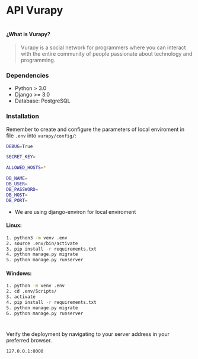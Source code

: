 # API Vurapy
#
#### ¿What is Vurapy?

> Vurapy is a social network for programmers where you can interact with the entire community of people passionate about technology and programming.


### Dependencies
- Python > 3.0
- Django >= 3.0
- Database: PostgreSQL

### Installation

Remember to create and configure the parameters of local enviroment in file ```.env``` into ```vurapy/config/```:

```sh
DEBUG=True

SECRET_KEY=

ALLOWED_HOSTS=*

DB_NAME=
DB_USER=
DB_PASSWORD=
DB_HOST=
DB_PORT=
```
- We are using django-environ for local enviroment

#### Linux:
```sh
1. python3 -m venv .env
2. source .env/bin/activate
3. pip install -r requirements.txt 
4. python manage.py migrate
5. python manage.py runserver
```
#### Windows:
```sh
1. python -m venv .env
2. cd .env/Scripts/
3. activate
4. pip install -r requirements.txt
5. python manage.py migrate
6. python manage.py runserver
```
#
Verify the deployment by navigating to your server address in your preferred browser.

```sh
127.0.0.1:8000
```